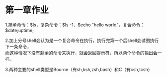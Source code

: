 # 第一章作业
1.简单命令：\$ls，复杂命令：\$ls -1、$echo "hello world"，复合命令：$date;uptime;  
  
2.加上分号shell会认为是一个复合命令在执行，执行完第一个后shell会试图执行下一条命令，  
  而这种情况下没有剩余的命令来执行，就会返回提示符，所以两个命令的输出会一样。  
  
3.两种主要的shell类型是Bourne（有sh,ksh,zsh,bash）和C（有csh,tcsh）  
